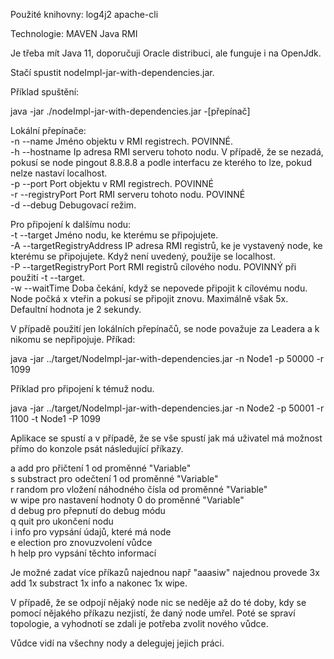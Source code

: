 Použité knihovny:
log4j2
apache-cli

Technologie:
MAVEN
Java RMI

Je třeba mít Java 11, doporučuji Oracle distribuci, ale funguje i na OpenJdk.

Stačí spustit nodeImpl-jar-with-dependencies.jar.

Příklad spuštění:

java -jar ./nodeImpl-jar-with-dependencies.jar -[přepínač]

Lokální přepínače:  
-n --name                    Jméno objektu v RMI registrech. POVINNÉ.  
-h --hostname                Ip adresa RMI serveru tohoto nodu. V případě, že se nezadá, pokusí se node pingout 8.8.8.8 a podle interfacu ze kterého to lze, pokud nelze nastaví localhost.  
-p --port                    Port objektu v RMI registrech. POVINNÉ  
-r --registryPort            Port RMI serveru tohoto nodu. POVINNÉ  
-d --debug                   Debugovací režim.  

Pro připojení k dalšímu nodu:  
-t --target                  Jméno nodu, ke kterému se připojujete.  
-A --targetRegistryAddress   IP adresa RMI registrů, ke je vystavený node, ke kterému se připojujete. Když není uvedený, použije se localhost.  
-P --targetRegistryPort      Port RMI registrů cílového nodu. POVINNÝ při použití -t --target.  
-w --waitTime                Doba čekání, když se nepovede připojit k cílovému nodu. Node počká x vteřin a pokusí se připojit znovu. Maximálně však 5x. Defaultní hodnota je 2 sekundy.  

V případě použití jen lokálních přepínačů, se node považuje za Leadera a k nikomu se nepřipojuje.
Příkad:

java -jar ../target/NodeImpl-jar-with-dependencies.jar -n Node1 -p 50000 -r 1099

Příklad pro připojení k témuž nodu.

java -jar ../target/NodeImpl-jar-with-dependencies.jar -n Node2 -p 50001 -r 1100 -t Node1 -P 1099




Aplikace se spustí a v případě, že se vše spustí jak má uživatel má možnost přímo do konzole psát následující příkazy.

a add		pro přičtení 1 od proměnné "Variable"  
s substract	pro odečtení 1 od proměnné "Variable"  
r random	pro vložení náhodného čísla od proměnné "Variable"  
w wipe		pro nastavení hodnoty 0 do proměnné "Variable"  
d debug		pro přepnutí do debug módu  
q quit		pro ukončení nodu  
i info		pro vypsání údajů, které má node  
e election	pro znovuzvolení vůdce  
h help		pro vypsání těchto informací  

Je možné zadat více příkazů najednou např "aaasiw" najednou provede 3x add 1x substract 1x info a nakonec 1x wipe.

V případě, že se odpojí nějaký node nic se neděje až do té doby, kdy se pomocí nějakého příkazu nezjistí, že daný node umřel. Poté se spraví topologie, a vyhodnotí se zdali je potřeba zvolit nového vůdce.

Vůdce vidí na všechny nody a delegujej jejich práci.

